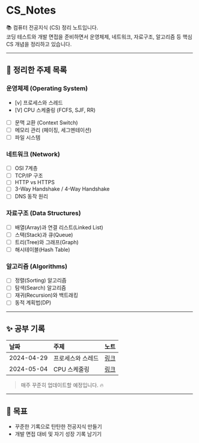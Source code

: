 # CS_Notes

📚 컴퓨터 전공지식 (CS) 정리 노트입니다.  
코딩 테스트와 개발 면접을 준비하면서 운영체제, 네트워크, 자료구조, 알고리즘 등 핵심 CS 개념을 정리하고 있습니다.

---

## 📌 정리한 주제 목록

### 운영체제 (Operating System)
- [v] 프로세스와 스레드
- [V] CPU 스케줄링 (FCFS, SJF, RR)
- [ ] 문맥 교환 (Context Switch)
- [ ] 메모리 관리 (페이징, 세그멘테이션)
- [ ] 파일 시스템

### 네트워크 (Network)
- [ ] OSI 7계층
- [ ] TCP/IP 구조
- [ ] HTTP vs HTTPS
- [ ] 3-Way Handshake / 4-Way Handshake
- [ ] DNS 동작 원리

### 자료구조 (Data Structures)
- [ ] 배열(Array)과 연결 리스트(Linked List)
- [ ] 스택(Stack)과 큐(Queue)
- [ ] 트리(Tree)와 그래프(Graph)
- [ ] 해시테이블(Hash Table)

### 알고리즘 (Algorithms)
- [ ] 정렬(Sorting) 알고리즘
- [ ] 탐색(Search) 알고리즘
- [ ] 재귀(Recursion)와 백트래킹
- [ ] 동적 계획법(DP)

---

## ✨ 공부 기록

| 날짜 | 주제 | 노트 |
|:---|:---|:---|
| 2024-04-29 | 프로세스와 스레드 | [링크]() |
| 2024-05-04 | CPU 스케줄링 | [링크]() |

> 매주 꾸준히 업데이트할 예정입니다. 🔥

---

## 💬 목표

- 꾸준한 기록으로 탄탄한 전공지식 만들기
- 개발 면접 대비 및 자기 성장 기록 남기기
